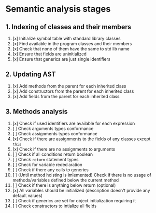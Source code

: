 # Semantic analysis stages

## 1. Indexing of classes and their members

1. [x] Initialize symbol table with standard library classes
2. [x] Find available in the program classes and their members
3. [x] Check that none of them have the same to std lib name
4. [x] Ensure that fields are uninitialized
5. [x] Ensure that generics are just single identifiers

## 2. Updating AST

1. [x] Add methods from the parent for each inherited class
2. [x] Add constructors from the parent for each inherited class
3. [x] Add fields from the parent for each inherited class

## 3. Methods analysis

1. [x] Check if used identifiers are available for each expression
2. [ ] Check arguments types conformance
3. [ ] Check assignments types conformance
4. [x] Check if there are assignments to the fields of any classes except `this`
5. [x] Check if there are no assignments to arguments
6. [ ] Check if all conditions return boolean
7. [ ] Check `return` statement types
8. [ ] Check for variable redeclaration
9. [ ] Check if there any calls to generics
10. [ ] (Until method hoisting is imlemented) Check if there is no usage of methods/variables defined below the current method
11. [ ] Check if there is anything below return (optional)
12. [x] All variables should be initialized (description doesn't provide any default values)
13. [ ] Check if generics are set for object initialization requiring it
14. [ ] Check constructors to intialize all fields
 
 
 